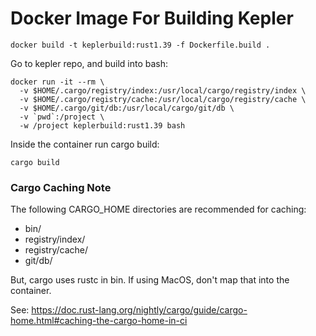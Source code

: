 # Docker Image For Building Kepler

```
docker build -t keplerbuild:rust1.39 -f Dockerfile.build .
```

Go to kepler repo, and build into bash:

```
docker run -it --rm \
  -v $HOME/.cargo/registry/index:/usr/local/cargo/registry/index \
  -v $HOME/.cargo/registry/cache:/usr/local/cargo/registry/cache \
  -v $HOME/.cargo/git/db:/usr/local/cargo/git/db \
  -v `pwd`:/project \
  -w /project keplerbuild:rust1.39 bash
```

Inside the container run cargo build:

```
cargo build
```

### Cargo Caching Note

The following CARGO_HOME directories are recommended for caching:

- bin/
- registry/index/
- registry/cache/
- git/db/

But, cargo uses rustc in bin. If using MacOS, don't map that into the container.

See: https://doc.rust-lang.org/nightly/cargo/guide/cargo-home.html#caching-the-cargo-home-in-ci
